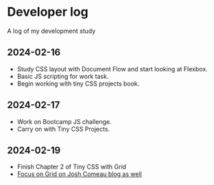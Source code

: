 # Developer log

A log of my development study

## 2024-02-16

- Study CSS layout with Document Flow and start looking at Flexbox.
- Basic JS scripting for work task.
- Begin working with tiny CSS projects book.

## 2024-02-17

- Work on Bootcamp JS challenge.
- Carry on with Tiny CSS Projects.

## 2024-02-19

- Finish Chapter 2 of Tiny CSS with Grid
- [Focus on Grid on Josh Comeau blog as well](https://www.joshwcomeau.com/css/interactive-guide-to-grid)
